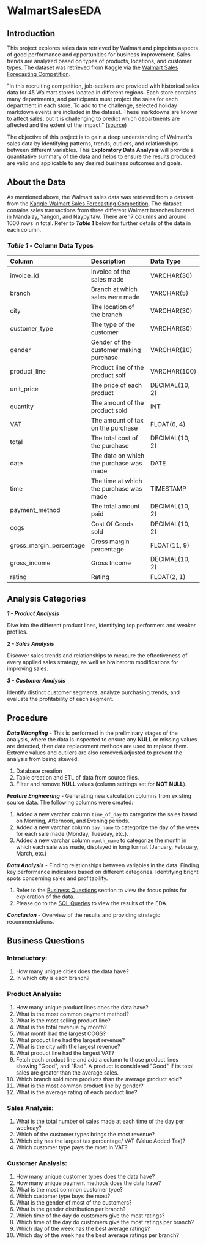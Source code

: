 # WalmartSalesEDA
## Introduction
This project explores sales data retrieved by Walmart and pinpoints aspects of good performance and opportunities for business improvement. Sales trends are analyzed based on types of products, locations, and customer types. The dataset was retrieved from Kaggle via the [Walmart Sales Forecasting Competition](https://www.kaggle.com/c/walmart-recruiting-store-sales-forecasting).

"In this recruiting competition, job-seekers are provided with historical sales data for 45 Walmart stores located in different regions. Each store contains many departments, and participants must project the sales for each department in each store. To add to the challenge, selected holiday markdown events are included in the dataset. These markdowns are known to affect sales, but it is challenging to predict which departments are affected and the extent of the impact." ([source](https://www.kaggle.com/c/walmart-recruiting-store-sales-forecasting))

The objective of this project is to gain a deep understanding of Walmart's sales data by identifying patterns, trends, outliers, and relationships between different variables. This **Exploratory Data Analysis** will provide a quantitative summary of the data and helps to ensure the results produced are valid and applicable to any desired business outcomes and goals.

## About the Data
As mentioned above, the Walmart sales data was retrieved from a dataset from the [Kaggle Walmart Sales Forecasting Competition](https://www.kaggle.com/c/walmart-recruiting-store-sales-forecasting). The dataset contains sales transactions from three different Walmart branches located in Mandalay, Yangon, and Naypyitaw. There are 17 columns and around 1000 rows in total. Refer to ***Table 1*** below for further details of the data in each column.

### *Table 1* - Column Data Types

| Column                  | Description                             | Data Type      |
| :---------------------- | :-------------------------------------- | :------------- |
| invoice_id              | Invoice of the sales made               | VARCHAR(30)    |
| branch                  | Branch at which sales were made         | VARCHAR(5)     |
| city                    | The location of the branch              | VARCHAR(30)    |
| customer_type           | The type of the customer                | VARCHAR(30)    |
| gender                  | Gender of the customer making purchase  | VARCHAR(10)    |
| product_line            | Product line of the product solf        | VARCHAR(100)   |
| unit_price              | The price of each product               | DECIMAL(10, 2) |
| quantity                | The amount of the product sold          | INT            |
| VAT                 | The amount of tax on the purchase       | FLOAT(6, 4)    |
| total                   | The total cost of the purchase          | DECIMAL(10, 2) |
| date                    | The date on which the purchase was made | DATE           |
| time                    | The time at which the purchase was made | TIMESTAMP      |
| payment_method                 | The total amount paid                   | DECIMAL(10, 2) |
| cogs                    | Cost Of Goods sold                      | DECIMAL(10, 2) |
| gross_margin_percentage | Gross margin percentage                 | FLOAT(11, 9)   |
| gross_income            | Gross Income                            | DECIMAL(10, 2) |
| rating                  | Rating                                  | FLOAT(2, 1)    |

## Analysis Categories
***1 - Product Analysis***

Dive into the different product lines, identifying top performers and weaker profiles.

***2 - Sales Analysis***

Discover sales trends and relationships to measure the effectiveness of every applied sales strategy, as well as brainstorm modifications for improving sales.

***3 - Customer Analysis***

Identify distinct customer segments, analyze purchasing trends, and evaluate the profitability of each segment.

## Procedure
***Data Wrangling*** - This is performed in the preliminary stages of the analysis, where the data is inspected to ensure any **NULL** or missing values are detected, then data replacement methods are used to replace them. Extreme values and outliers are also removed/adjusted to prevent the analysis from being skewed.
1. Database creation
2. Table creation and ETL of data from source files.
3. Filter and remove **NULL** values (column settings set for **NOT NULL**).

***Feature Engineering*** - Generating new calculation columns from existing source data. The following columns were created:
1. Added a new varchar column `time_of_day` to categorize the sales based on Morning, Afternoon, and Evening periods.
2. Added a new varchar column `day_name` to categorize the day of the week for each sale made (Monday, Tuesday, etc.).
3. Added a new varchar column `month_name` to categorize the month in which each sale was made, displayed in long format (January, February, March, etc.)

***Data Analysis*** - Finding relationships between variables in the data. Finding key performance indicators based on different categories. Identifying bright spots concerning sales and profitability.
1. Refer to the [Business Questions](##business-questions) section to view the focus points for exploration of the data.
2. Please go to the [SQL Queries](project_queries.sql) to view the results of the EDA.

***Conclusion*** - Overview of the results and providing strategic recommendations.

## Business Questions
### Introductory:
1. How many unique cities does the data have?
2. In which city is each branch?
### Product Analysis:
1. How many unique product lines does the data have?
2. What is the most common payment method?
3. What is the most selling product line?
4. What is the total revenue by month?
5. What month had the largest COGS?
6. What product line had the largest revenue?
7. What is the city with the largest revenue?
8. What product line had the largest VAT?
9. Fetch each product line and add a column to those product lines showing "Good", and "Bad". A product is considered "Good" if its total sales are greater than the average sales.
10. Which branch sold more products than the average product sold?
11. What is the most common product line by gender?
12. What is the average rating of each product line?
### Sales Analysis:
1. What is the total number of sales made at each time of the day per weekday?
2. Which of the customer types brings the most revenue?
3. Which city has the largest tax percentage/ VAT (Value Added Tax)?
4. Which customer type pays the most in VAT?
### Customer Analysis:
1. How many unique customer types does the data have?
2. How many unique payment methods does the data have?
3. What is the most common customer type?
4. Which customer type buys the most?
5. What is the gender of most of the customers?
6. What is the gender distribution per branch?
7. Which time of the day do customers give the most ratings?
8. Which time of the day do customers give the most ratings per branch?
9. Which day of the week has the best average ratings?
10. Which day of the week has the best average ratings per branch?








